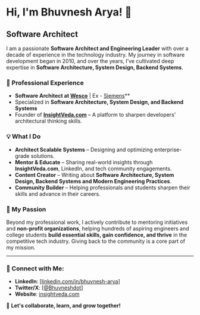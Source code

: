 # Hi, I'm Bhuvnesh Arya! 👋

## Software Architect

I am a passionate **Software Architect and Engineering Leader** with over a decade of experience in the technology industry. My journey in software development began in 2010, and over the years, I’ve cultivated deep expertise in **Software Architecture, System Design, Backend Systems**.

### 🚀 Professional Experience
- **Software Architect at [Wesco](https://www.wesco.com/)** | Ex - [Siemens](https://www.siemens.com/global/en.html)**
- Specialized in **Software Architecture, System Design, and Backend Systems**
- Founder of **[InsightVeda.com](https://insightveda.com/)** – A platform to sharpen developers’ architectural thinking skills.

### 💡 What I Do
- **Architect Scalable Systems** – Designing and optimizing enterprise-grade solutions.
- **Mentor & Educate** – Sharing real-world insights through **InsightVeda.com**, LinkedIn, and tech community engagements.
- **Content Creator** – Writing about **Software Architecture, System Design, Backend Systems and Modern Engineering Practices**.
- **Community Builder** – Helping professionals and students sharpen their skills and advance in their careers.

### 🌱 My Passion
Beyond my professional work, I actively contribute to mentoring initiatives and **non-profit organizations**, helping hundreds of aspiring engineers and college students **build essential skills, gain confidence, and thrive** in the competitive tech industry. Giving back to the community is a core part of my mission.

---
### 📢 Connect with Me:
- **LinkedIn**: [[linkedin.com/in/bhuvnesh-arya](https://www.linkedin.com/in/bhuvnesh-arya/)]
- **Twitter/X**: [[@Bhuvneshdot](https://x.com/Bhuvneshdot)]
- **Website**: [insightveda.com](https://insightveda.com/)

📩 **Let's collaborate, learn, and grow together!**

